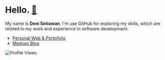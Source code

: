 # Hello. [🚀](https://github.com/denitiawan/portofolio)
My name is **Deni Setiawan**, I'm use GitHub for exploring my skills, which are related to my work and experience in software development. 

- [Personal Web & Portofolio](https://denisetiawan.my.id/)
- [Medium Blog](https://denitiawan.medium.com)


![Profile Views](https://komarev.com/ghpvc/?username=denitiawan&label=Profile%20Views&color=0e75b6&style=flat)
